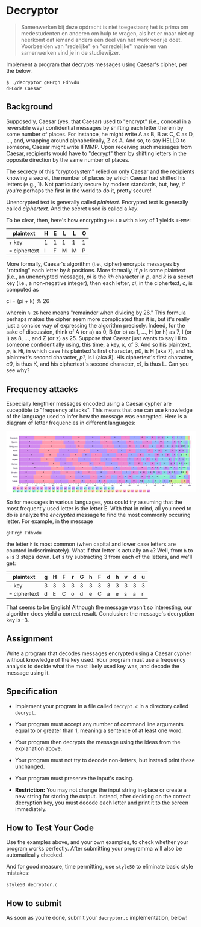 # Decryptor

> Samenwerken bij deze opdracht is niet toegestaan; het is prima om medestudenten en anderen om hulp te vragen, als het er maar niet op neerkomt dat iemand anders een deel van het werk voor je doet. Voorbeelden van "redelijke" en "onredelijke" manieren van samenwerken vind je in de studiewijzer.

Implement a program that decrypts messages using Caesar's cipher, per the below.

    $ ./decryptor gHFrgh Fdhvdu
    dECode Caesar


## Background

Supposedly, Caesar (yes, that Caesar) used to "encrypt" (i.e., conceal in a reversible way) confidential messages by shifting each letter therein by some number of places. For instance, he might write A as B, B as C, C as D, ..., and, wrapping around alphabetically, Z as A. And so, to say HELLO to someone, Caesar might write IFMMP. Upon receiving such messages from Caesar, recipients would have to "decrypt" them by shifting letters in the opposite direction by the same number of places.

The secrecy of this "cryptosystem" relied on only Caesar and the recipients knowing a secret, the number of places by which Caesar had shifted his letters (e.g., 1). Not particularly secure by modern standards, but, hey, if you're perhaps the first in the world to do it, pretty secure!

Unencrypted text is generally called _plaintext_. Encrypted text is generally called _ciphertext_. And the secret used is called a _key_.

To be clear, then, here's how encrypting `HELLO` with a key of 1 yields `IFMMP`:

| plaintext    | H | E | L | L | O |
| ------------ | - | - | - | - | - |
| + key        | 1 | 1 | 1 | 1 | 1 |
| = ciphertext | I | F | M | M | P |

More formally, Caesar's algorithm (i.e., cipher) encrypts messages by "rotating" each letter by _k_ positions. More formally, if _p_ is some plaintext (i.e., an unencrypted message), _pi_ is the _ith_ character in _p_, and _k_ is a secret key (i.e., a non-negative integer), then each letter, _ci_, in the ciphertext, _c_, is computed as

ci = (pi + k) % 26

wherein `% 26` here means "remainder when dividing by 26." This formula perhaps makes the cipher seem more complicated than it is, but it's really just a concise way of expressing the algorithm precisely. Indeed, for the sake of discussion, think of A (or a) as 0, B (or b) as 1, …, H (or h) as 7, I (or i) as 8, …, and Z (or z) as 25\. Suppose that Caesar just wants to say Hi to someone confidentially using, this time, a key, _k_, of 3\. And so his plaintext, _p_, is Hi, in which case his plaintext's first character, _p0_, is H (aka 7), and his plaintext's second character, _p1_, is i (aka 8). His ciphertext's first character, _c0_, is thus K, and his ciphertext's second character, _c1_, is thus L. Can you see why?


## Frequency attacks

Especially lengthier messages encoded using a Caesar cypher are suceptible to "frequency attacks". This means that one can use knowledge of the language used to infer how the message was encrypted. Here is a diagram of letter frequencies in different languages:

![A list of languages, including for each language a bar from left to right divided in to sections. The width of the sections indicates the frequency of a particular letter in that language. In many languages, including English and Dutch, the letter E occurs most often, with A coming after.](frequencies.png)

So for messages in various languages, you could try assuming that the most frequently used letter is the letter E. With that in mind, all you need to do is analyze the *encrypted* message to find the most commonly occuring letter. For example, in the message

    gHFrgh Fdhvdu

the letter `h` is most common (when capital and lower case letters are counted indiscriminately). What if that letter is actually an `e`? Well, from `h` to `e` is 3 steps down. Let's try subtracting 3 from each of the letters, and we'll get:

| plaintext    | g | H | F | r | G | h | F | d | h | v | d | u |
| ------------ | - | - | - | - | - | - | - | - | - | - | - | - |
| - key        | 3 | 3 | 3 | 3 | 3 | 3 | 3 | 3 | 3 | 3 | 3 | 3 |
| = ciphertext | d | E | C | o | d | e | C | a | e | s | a | r |

That seems to be English! Although the message wasn't so interesting, our algorithm does yield a correct result. Conclusion: the message's decryption key is -3.


## Assignment

Write a program that decodes messages encrypted using a Caesar cypher without knowledge of the key used. Your program must use a frequency analysis to decide what the most likely used key was, and decode the message using it.


## Specification

*   Implement your program in a file called `decrypt.c` in a directory called `decrypt`.

*   Your program must accept any number of command line arguments equal to or greater than 1, meaning a sentence of at least one word.

*   Your program then decrypts the message using the ideas from the explanation above.

*   Your program must not try to decode non-letters, but instead print these unchanged.

*   Your program must preserve the input's casing.

*   **Restriction:** You may not change the input string in-place or create a new string for storing the output. Instead, after deciding on the correct decryption key, you must decode each letter and print it to the screen immediately.


## How to Test Your Code

Use the examples above, and your own examples, to check whether your program works perfectly. After submitting your programma will also be automatically checked.

And for good measure, time permitting, use `style50` to eliminate basic style mistakes:

    style50 decryptor.c


## How to submit

As soon as you're done, submit your `decryptor.c` implementation, below! 
